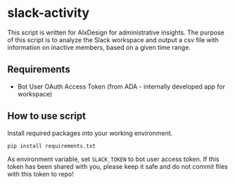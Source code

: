 # slack-activity

This script is written for AIxDesign for administrative insights.
The purpose of this script is to analyze the Slack workspace and output a csv file with information on inactive members, based on a given time range. 

## Requirements
- Bot User OAuth Access Token (from ADA - internally developed app for workspace)

## How to use script

Install required packages into your working environment.
```
pip install requirements.txt
```

As environment variable, set `SLACK_TOKEN` to bot user access token. If this token has been shared with you, please keep it safe and do not commit files with this token to repo!

